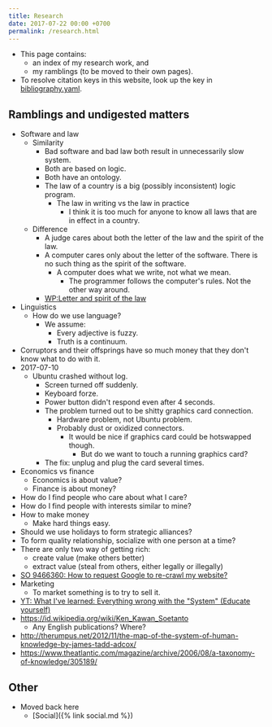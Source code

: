 ```yaml
---
title: Research
date: 2017-07-22 00:00 +0700
permalink: /research.html
---
```


- This page contains:
    - an index of my research work, and
    - my ramblings (to be moved to their own pages).
- To resolve citation keys in this website, look up the key in [bibliography.yaml](https://github.com/edom/edom.github.io/blob/master/bibliography.yaml).

## Ramblings and undigested matters

- Software and law
    - Similarity
        - Bad software and bad law both result in unnecessarily slow system.
        - Both are based on logic.
        - Both have an ontology.
        - The law of a country is a big (possibly inconsistent) logic program.
            - The law in writing vs the law in practice
                - I think it is too much for anyone to know all laws that are in effect in a country.
    - Difference
        - A judge cares about both the letter of the law and the spirit of the law.
        - A computer cares only about the letter of the software.
        There is no such thing as the spirit of the software.
            - A computer does what we write, not what we mean.
                - The programmer follows the computer's rules. Not the other way around.
        - [WP:Letter and spirit of the law](https://en.wikipedia.org/wiki/Letter_and_spirit_of_the_law)
- Linguistics
    - How do we use language?
        - We assume:
            - Every adjective is fuzzy.
            - Truth is a continuum.
- Corruptors and their offsprings have so much money that they don't know what to do with it.
- 2017-07-10
    - Ubuntu crashed without log.
        - Screen turned off suddenly.
        - Keyboard forze.
        - Power button didn't respond even after 4 seconds.
        - The problem turned out to be shitty graphics card connection.
            - Hardware problem, not Ubuntu problem.
            - Probably dust or oxidized connectors.
                - It would be nice if graphics card could be hotswapped though.
                    - But do we want to touch a running graphics card?
        - The fix: unplug and plug the card several times.
- Economics vs finance
    - Economics is about value?
    - Finance is about money?
- How do I find people who care about what I care?
- How do I find people with interests similar to mine?
- How to make money
    - Make hard things easy.
- Should we use holidays to form strategic alliances?
- To form quality relationship, socialize with one person at a time?
- There are only two way of getting rich:
    - create value (make others better)
    - extract value (steal from others, either legally or illegally)
- [SO 9466360: How to request Google to re-crawl my website?](https://stackoverflow.com/questions/9466360/how-to-request-google-to-re-crawl-my-website)
- Marketing
    - To market something is to try to sell it.
- [YT: What I've learned: Everything wrong with the "System" (Educate yourself)](https://www.youtube.com/watch?v=yzl7oX9FYGE)
- https://id.wikipedia.org/wiki/Ken_Kawan_Soetanto
    - Any English publications? Where?
- http://therumpus.net/2012/11/the-map-of-the-system-of-human-knowledge-by-james-tadd-adcox/
- https://www.theatlantic.com/magazine/archive/2006/08/a-taxonomy-of-knowledge/305189/

## Other

- Moved back here
    - [Social]({% link social.md %})
